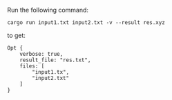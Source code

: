 Run the following command:
```
cargo run input1.txt input2.txt -v --result res.xyz
```
to get:
```
Opt {
    verbose: true,
    result_file: "res.txt",
    files: [
        "input1.tx",
        "input2.txt"
    ]
}
```

